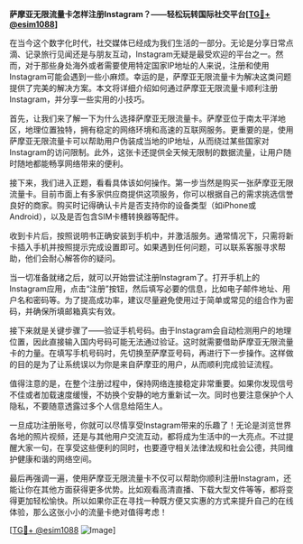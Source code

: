 **萨摩亚无限流量卡怎样注册Instagram？——轻松玩转国际社交平台[[TG💪+ @esim1088](https://t.me/s/esim1088)]**

在当今这个数字化时代，社交媒体已经成为我们生活的一部分。无论是分享日常点滴、记录旅行见闻还是与朋友互动，Instagram无疑是最受欢迎的平台之一。然而，对于那些身处海外或者需要使用特定国家IP地址的人来说，注册和使用Instagram可能会遇到一些小麻烦。幸运的是，萨摩亚无限流量卡为解决这类问题提供了完美的解决方案。本文将详细介绍如何通过萨摩亚无限流量卡顺利注册Instagram，并分享一些实用的小技巧。

首先，让我们来了解一下为什么选择萨摩亚无限流量卡。萨摩亚位于南太平洋地区，地理位置独特，拥有稳定的网络环境和高速的互联网服务。更重要的是，使用萨摩亚无限流量卡可以帮助用户伪装成当地的IP地址，从而绕过某些国家对Instagram的访问限制。此外，这张卡还提供全天候无限制的数据流量，让用户随时随地都能畅享网络带来的便利。

接下来，我们进入正题，看看具体该如何操作。第一步当然是购买一张萨摩亚无限流量卡。目前市面上有多家供应商提供这项服务，你可以根据自己的需求挑选信誉良好的商家。购买时记得确认卡片是否支持你的设备类型（如iPhone或Android），以及是否包含SIM卡槽转换器等配件。

收到卡片后，按照说明书正确安装到手机中，并激活服务。通常情况下，只需将新卡插入手机并按照提示完成设置即可。如果遇到任何问题，可以联系客服寻求帮助，他们会耐心解答你的疑问。

当一切准备就绪之后，就可以开始尝试注册Instagram了。打开手机上的Instagram应用，点击“注册”按钮，然后填写必要的信息，比如电子邮件地址、用户名和密码等。为了提高成功率，建议尽量避免使用过于简单或常见的组合作为密码，并确保所填邮箱真实有效。

接下来就是关键步骤了——验证手机号码。由于Instagram会自动检测用户的地理位置，因此直接输入国内号码可能无法通过验证。这时就需要借助萨摩亚无限流量卡的力量。在填写手机号码时，先切换至萨摩亚号码，再进行下一步操作。这样做的目的是为了让系统误以为你是来自萨摩亚的用户，从而顺利完成验证流程。

值得注意的是，在整个注册过程中，保持网络连接稳定非常重要。如果你发现信号不佳或者加载速度缓慢，不妨换个安静的地方重新试一次。同时也要注意保护个人隐私，不要随意透露过多个人信息给陌生人。

一旦成功注册账号，你就可以尽情享受Instagram带来的乐趣了！无论是浏览世界各地的照片视频，还是与其他用户交流互动，都将成为生活中的一大亮点。不过提醒大家一句，在享受这些便利的同时，也要遵守相关法律法规和社会公德，共同维护健康和谐的网络空间。

最后再强调一遍，使用萨摩亚无限流量卡不仅可以帮助你顺利注册Instagram，还能让你在其他方面获得更多优势。比如观看高清直播、下载大型文件等等，都将变得更加轻松愉快。所以如果你正在寻找一种既方便又实惠的方式来提升自己的在线体验，那么这张小小的流量卡绝对值得考虑！

[[TG💪+ @esim1088](https://t.me/s/esim1088) ![Image](https://i.postimg.cc/4NQfJmqS/Snipaste-2025-05-13-00-14-12.png)]
